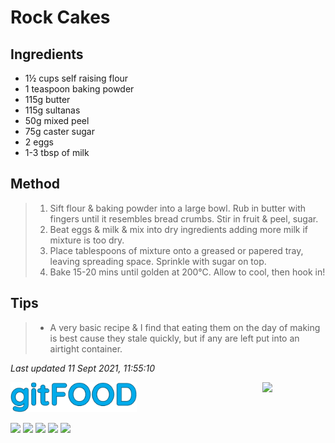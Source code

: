 # Rock Cakes

## Ingredients

- 1½ cups self raising flour
- 1 teaspoon baking powder
- 115g butter
- 115g sultanas
- 50g mixed peel
- 75g caster sugar
- 2 eggs
- 1-3 tbsp of milk

## Method

> 1. Sift flour & baking powder into a large bowl. Rub in butter with fingers until it resembles bread crumbs. Stir in fruit & peel, sugar.
> 2. Beat eggs & milk & mix into dry ingredients adding more milk if mixture is too dry.
> 3. Place tablespoons of mixture onto a greased or papered tray, leaving spreading space. Sprinkle with sugar on top.
> 4. Bake 15-20 mins until golden at 200°C. Allow to cool, then hook in!

## Tips

> - A very basic recipe & I find that eating them on the day of making is best cause they stale quickly, but if any are left put into an airtight container.

*Last updated 11 Sept 2021, 11:55:10*

<img src="../images/logo_sm.png" width="40%" />

<img src="https://profile-counter.glitch.me/gitfood_rockcakes/count.svg" width="20%" align="right" />

<img src="https://img.shields.io/badge/dessert-blue.svg" /> <img src="https://img.shields.io/badge/baked-blue.svg" /> <img src="https://img.shields.io/badge/family-blue.svg" /> <img src="https://img.shields.io/badge/vegetarian-blue.svg" /> <img src="https://img.shields.io/badge/dairy-blue.svg" /> 